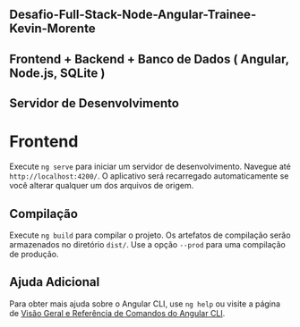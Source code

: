 ## Desafio-Full-Stack-Node-Angular-Trainee-Kevin-Morente

## Frontend + Backend + Banco de Dados ( Angular, Node.js, SQLite ) 

## Servidor de Desenvolvimento

# Frontend
Execute `ng serve` para iniciar um servidor de desenvolvimento. Navegue até `http://localhost:4200/`. O aplicativo será recarregado automaticamente se você alterar qualquer um dos arquivos de origem.

## Compilação

Execute `ng build` para compilar o projeto. Os artefatos de compilação serão armazenados no diretório `dist/`. Use a opção `--prod` para uma compilação de produção.

## Ajuda Adicional

Para obter mais ajuda sobre o Angular CLI, use `ng help` ou visite a página de [Visão Geral e Referência de Comandos do Angular CLI](https://angular.io/cli).
